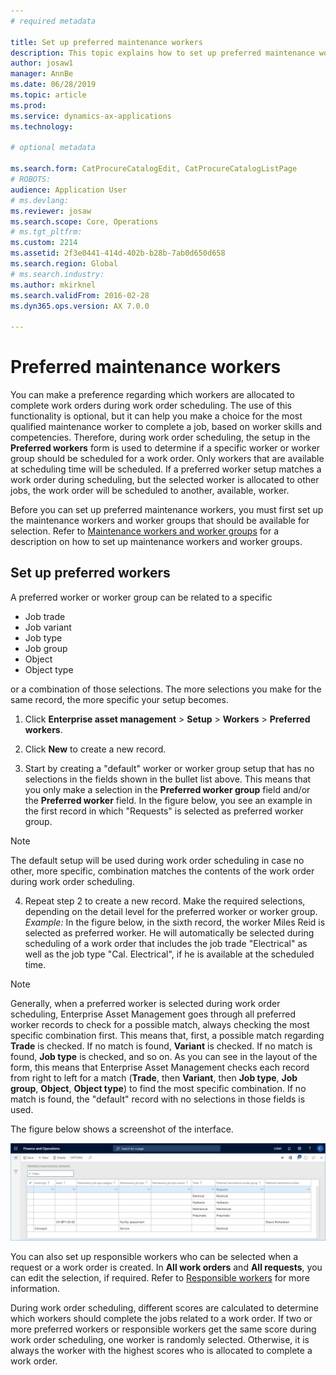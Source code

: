 ```yaml
---
# required metadata

title: Set up preferred maintenance workers
description: This topic explains how to set up preferred maintenance workers in Asset Management.
author: josaw1
manager: AnnBe
ms.date: 06/28/2019
ms.topic: article
ms.prod: 
ms.service: dynamics-ax-applications
ms.technology: 

# optional metadata

ms.search.form: CatProcureCatalogEdit, CatProcureCatalogListPage
# ROBOTS: 
audience: Application User
# ms.devlang: 
ms.reviewer: josaw
ms.search.scope: Core, Operations
# ms.tgt_pltfrm: 
ms.custom: 2214
ms.assetid: 2f3e0441-414d-402b-b28b-7ab0d650d658
ms.search.region: Global
# ms.search.industry: 
ms.author: mkirknel
ms.search.validFrom: 2016-02-28
ms.dyn365.ops.version: AX 7.0.0

---
```


# Preferred maintenance workers

You can make a preference regarding which workers are allocated to complete work orders during work order scheduling. The use of this functionality is optional, but it can help you make a choice for the most qualified maintenance worker to complete a job, based on worker skills and competencies. Therefore, during work order scheduling, the setup in the **Preferred workers** form is used to determine if a specific worker or worker group should be scheduled for a work order. Only workers that are available at scheduling time will be scheduled. If a preferred worker setup matches a work order during scheduling, but the selected worker is allocated to other jobs, the work order will be scheduled to another, available, worker.

Before you can set up preferred maintenance workers, you must first set up the maintenance workers and worker groups that should be available for selection. Refer to [Maintenance workers and worker groups](../setup-for-objects/workers-and-worker-groups.md) for a description on how to set up maintenance workers and worker groups.

## Set up preferred workers

A preferred worker or worker group can be related to a specific

- Job trade  
- Job variant  
- Job type  
- Job group  
- Object  
- Object type  

or a combination of those selections. The more selections you make for the same record, the more specific your setup becomes.

1. Click **Enterprise asset management** > **Setup** > **Workers** > **Preferred workers**.

2. Click **New** to create a new record.

3. Start by creating a "default" worker or worker group setup that has no selections in the fields shown in the bullet list above. This means that you only make a selection in the **Preferred worker group** field and/or the **Preferred worker** field. In the figure below, you see an example in the first record in which "Requests" is selected as preferred worker group.

>[!NOTE]
>The default setup will be used during work order scheduling in case no other, more specific, combination matches the contents of the work order during work order scheduling.

4. Repeat step 2 to create a new record. Make the required selections, depending on the detail level for the preferred worker or worker group. *Example:* In the figure below, in the sixth record, the worker Miles Reid is selected as preferred worker. He will automatically be selected during scheduling of a work order that includes the job trade "Electrical" as well as the job type "Cal. Electrical", if he is available at the scheduled time.

>[!NOTE]
>Generally, when a preferred worker is selected during work order scheduling, Enterprise Asset Management goes through all preferred worker records to check for a possible match, always checking the most specific combination first. This means that, first, a possible match regarding **Trade** is checked. If no match is found, **Variant** is checked. If no match is found, **Job type** is checked, and so on. As you can see in the layout of the form, this means that Enterprise Asset Management checks each record from right to left for a match (**Trade**, then **Variant**, then **Job type**, **Job group**, **Object**, **Object type**) to find the most specific combination. If no match is found, the "default" record with no selections in those fields is used.

The figure below shows a screenshot of the interface.

![Figure 1](media/02-work-order-scheduling.png)

You can also set up responsible workers who can be selected when a request or a work order is created. In **All work orders** and **All requests**, you can edit the selection, if required. Refer to [Responsible workers](../setup-for-requests/responsible-workers.md) for more information.

During work order scheduling, different scores are calculated to determine which workers should complete the jobs related to a work order. If two or more preferred workers or responsible workers get the same score during work order scheduling, one worker is randomly selected. Otherwise, it is always the worker with the highest scores who is allocated to complete a work order.
